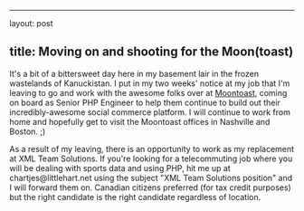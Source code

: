 <hr />

<p>layout: post</p>

<h2>title: Moving on and shooting for the Moon(toast)</h2>

<p>It's a bit of a bittersweet day here in my basement lair in the frozen wastelands of Kanuckistan.  I put in my two weeks' notice at my job that I'm leaving to go and work with the awesome folks over at <a href="http://moontoast.com">Moontoast</a>, coming on board as Senior PHP Engineer to help them continue to build out their incredibly-awesome social commerce platform.  I will continue to work from home and hopefully get to visit the Moontoast offices in Nashville and Boston. ;)
</p>

<p>
As a result of my leaving, there is an opportunity to work as my replacement at XML Team Solutions.  If you're looking for a telecommuting job where you will be dealing with sports data and using PHP, hit me up at chartjes@littlehart.net using the subject "XML Team Solutions position" and I will forward them on.  Canadian citizens preferred (for tax credit purposes) but the right candidate is the right candidate regardless of location.
</p>
